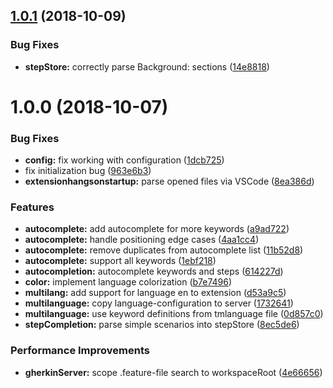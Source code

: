 ## [1.0.1](https://github.com/iteratec/bdd-power-tools/compare/v1.0.0...v1.0.1) (2018-10-09)


### Bug Fixes

* **stepStore:** correctly parse Background: sections ([14e8818](https://github.com/iteratec/bdd-power-tools/commit/14e8818))

# 1.0.0 (2018-10-07)


### Bug Fixes

* **config:** fix working with configuration ([1dcb725](https://github.com/iteratec/bdd-power-tools/commit/1dcb725))
* fix initialization bug ([963e6b3](https://github.com/iteratec/bdd-power-tools/commit/963e6b3))
* **extensionhangsonstartup:** parse opened files via VSCode ([8ea386d](https://github.com/iteratec/bdd-power-tools/commit/8ea386d))


### Features

* **autocomplete:** add autocomplete for more keywords ([a9ad722](https://github.com/iteratec/bdd-power-tools/commit/a9ad722))
* **autocomplete:** handle positioning edge cases ([4aa1cc4](https://github.com/iteratec/bdd-power-tools/commit/4aa1cc4))
* **autocomplete:** remove duplicates from autocomplete list ([11b52d8](https://github.com/iteratec/bdd-power-tools/commit/11b52d8))
* **autocomplete:** support all keywords ([1ebf218](https://github.com/iteratec/bdd-power-tools/commit/1ebf218))
* **autocompletion:** autocomplete keywords and steps ([614227d](https://github.com/iteratec/bdd-power-tools/commit/614227d))
* **color:** implement language colorization ([b7e7496](https://github.com/iteratec/bdd-power-tools/commit/b7e7496))
* **multilang:** add support for language en to extension ([d53a9c5](https://github.com/iteratec/bdd-power-tools/commit/d53a9c5))
* **multilanguage:** copy language-configuration to server ([1732641](https://github.com/iteratec/bdd-power-tools/commit/1732641))
* **multilanguage:** use keyword definitions from tmlanguage file ([0d857c0](https://github.com/iteratec/bdd-power-tools/commit/0d857c0))
* **stepCompletion:** parse simple scenarios into stepStore ([8ec5de6](https://github.com/iteratec/bdd-power-tools/commit/8ec5de6))


### Performance Improvements

* **gherkinServer:** scope .feature-file search to workspaceRoot ([4e66656](https://github.com/iteratec/bdd-power-tools/commit/4e66656))
